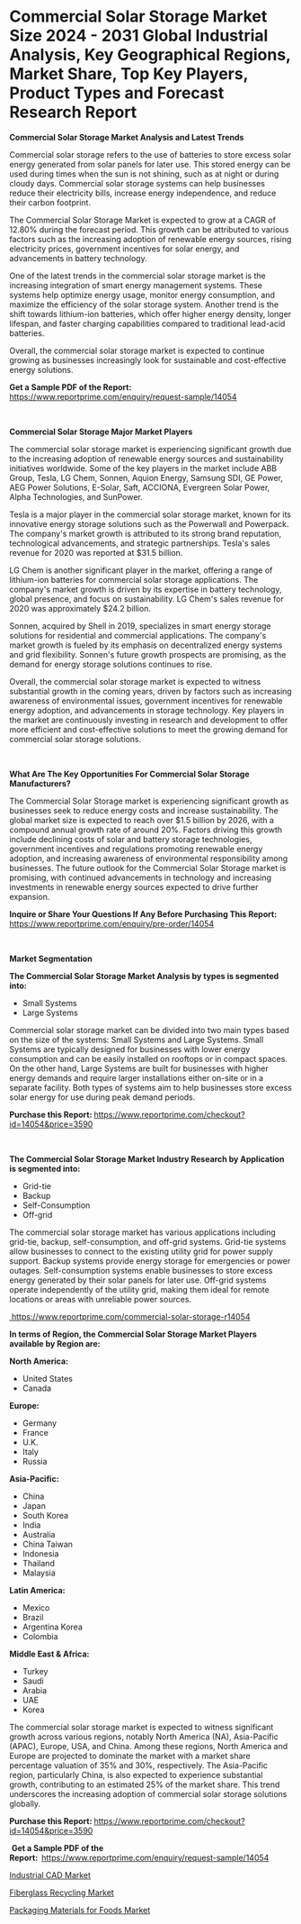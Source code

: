 <p><h1>Commercial Solar Storage Market Size 2024 - 2031 Global Industrial Analysis, Key Geographical Regions, Market Share, Top Key Players, Product Types and Forecast Research Report</h1></p><p><strong>Commercial Solar Storage Market Analysis and Latest Trends</strong></p>
<p><p>Commercial solar storage refers to the use of batteries to store excess solar energy generated from solar panels for later use. This stored energy can be used during times when the sun is not shining, such as at night or during cloudy days. Commercial solar storage systems can help businesses reduce their electricity bills, increase energy independence, and reduce their carbon footprint.</p><p>The Commercial Solar Storage Market is expected to grow at a CAGR of 12.80% during the forecast period. This growth can be attributed to various factors such as the increasing adoption of renewable energy sources, rising electricity prices, government incentives for solar energy, and advancements in battery technology. </p><p>One of the latest trends in the commercial solar storage market is the increasing integration of smart energy management systems. These systems help optimize energy usage, monitor energy consumption, and maximize the efficiency of the solar storage system. Another trend is the shift towards lithium-ion batteries, which offer higher energy density, longer lifespan, and faster charging capabilities compared to traditional lead-acid batteries.</p><p>Overall, the commercial solar storage market is expected to continue growing as businesses increasingly look for sustainable and cost-effective energy solutions.</p></p>
<p><strong>Get a Sample PDF of the Report:&nbsp;</strong> <a href="https://www.reportprime.com/enquiry/request-sample/14054">https://www.reportprime.com/enquiry/request-sample/14054</a></p>
<p>&nbsp;</p>
<p><strong>Commercial Solar Storage Major Market Players</strong></p>
<p><p>The commercial solar storage market is experiencing significant growth due to the increasing adoption of renewable energy sources and sustainability initiatives worldwide. Some of the key players in the market include ABB Group, Tesla, LG Chem, Sonnen, Aquion Energy, Samsung SDI, GE Power, AEG Power Solutions, E-Solar, Saft, ACCIONA, Evergreen Solar Power, Alpha Technologies, and SunPower.</p><p>Tesla is a major player in the commercial solar storage market, known for its innovative energy storage solutions such as the Powerwall and Powerpack. The company's market growth is attributed to its strong brand reputation, technological advancements, and strategic partnerships. Tesla's sales revenue for 2020 was reported at $31.5 billion.</p><p>LG Chem is another significant player in the market, offering a range of lithium-ion batteries for commercial solar storage applications. The company's market growth is driven by its expertise in battery technology, global presence, and focus on sustainability. LG Chem's sales revenue for 2020 was approximately $24.2 billion.</p><p>Sonnen, acquired by Shell in 2019, specializes in smart energy storage solutions for residential and commercial applications. The company's market growth is fueled by its emphasis on decentralized energy systems and grid flexibility. Sonnen's future growth prospects are promising, as the demand for energy storage solutions continues to rise.</p><p>Overall, the commercial solar storage market is expected to witness substantial growth in the coming years, driven by factors such as increasing awareness of environmental issues, government incentives for renewable energy adoption, and advancements in storage technology. Key players in the market are continuously investing in research and development to offer more efficient and cost-effective solutions to meet the growing demand for commercial solar storage solutions.</p></p>
<p>&nbsp;</p>
<p><strong>What Are The Key Opportunities For Commercial Solar Storage Manufacturers?</strong></p>
<p><p>The Commercial Solar Storage market is experiencing significant growth as businesses seek to reduce energy costs and increase sustainability. The global market size is expected to reach over $1.5 billion by 2026, with a compound annual growth rate of around 20%. Factors driving this growth include declining costs of solar and battery storage technologies, government incentives and regulations promoting renewable energy adoption, and increasing awareness of environmental responsibility among businesses. The future outlook for the Commercial Solar Storage market is promising, with continued advancements in technology and increasing investments in renewable energy sources expected to drive further expansion.</p></p>
<p><strong>Inquire or Share Your Questions If Any Before Purchasing This Report:</strong> <a href="https://www.reportprime.com/enquiry/pre-order/14054">https://www.reportprime.com/enquiry/pre-order/14054</a></p>
<p>&nbsp;</p>
<p><strong>Market Segmentation</strong></p>
<p><strong>The Commercial Solar Storage Market Analysis by types is segmented into:</strong></p>
<p><ul><li>Small Systems</li><li>Large Systems</li></ul></p>
<p><p>Commercial solar storage market can be divided into two main types based on the size of the systems: Small Systems and Large Systems. Small Systems are typically designed for businesses with lower energy consumption and can be easily installed on rooftops or in compact spaces. On the other hand, Large Systems are built for businesses with higher energy demands and require larger installations either on-site or in a separate facility. Both types of systems aim to help businesses store excess solar energy for use during peak demand periods.</p></p>
<p><strong>Purchase this Report:&nbsp;</strong><a href="https://www.reportprime.com/checkout?id=14054&price=3590">https://www.reportprime.com/checkout?id=14054&price=3590</a></p>
<p>&nbsp;</p>
<p><strong>The Commercial Solar Storage Market Industry Research by Application is segmented into:</strong></p>
<p><ul><li>Grid-tie</li><li>Backup</li><li>Self-Consumption</li><li>Off-grid</li></ul></p>
<p><p>The commercial solar storage market has various applications including grid-tie, backup, self-consumption, and off-grid systems. Grid-tie systems allow businesses to connect to the existing utility grid for power supply support. Backup systems provide energy storage for emergencies or power outages. Self-consumption systems enable businesses to store excess energy generated by their solar panels for later use. Off-grid systems operate independently of the utility grid, making them ideal for remote locations or areas with unreliable power sources.</p></p>
<p><a href="https://www.reportprime.com/commercial-solar-storage-r14054">&nbsp;https://www.reportprime.com/commercial-solar-storage-r14054</a></p>
<p><strong>In terms of Region, the Commercial Solar Storage Market Players available by Region are:</strong></p>
<p>
    <p> <strong> North America: </strong>
        <ul>
            <li>United States</li>
            <li>Canada</li>
        </ul>
        </p> 
    <p> <strong> Europe: </strong>
        <ul>
            <li>Germany</li>
            <li>France</li>
            <li>U.K.</li>
            <li>Italy</li>
            <li>Russia</li>
        </ul>
        </p> 
    <p> <strong> Asia-Pacific: </strong>
        <ul>
            <li>China</li>
            <li>Japan</li>
            <li>South Korea</li>
            <li>India</li>
            <li>Australia</li>
            <li>China Taiwan</li>
            <li>Indonesia</li>
            <li>Thailand</li>
            <li>Malaysia</li>
        </ul>
        </p> 
    <p> <strong> Latin America: </strong>
        <ul>
            <li>Mexico</li>
            <li>Brazil</li>
            <li>Argentina Korea</li>
            <li>Colombia</li>
        </ul>
        </p> 
    <p> <strong> Middle East & Africa: </strong>
        <ul>
            <li>Turkey</li>
            <li>Saudi</li>
            <li>Arabia</li>
            <li>UAE</li>
            <li>Korea</li>
        </ul>
    </p>
    </p>
<p><p>The commercial solar storage market is expected to witness significant growth across various regions, notably North America (NA), Asia-Pacific (APAC), Europe, USA, and China. Among these regions, North America and Europe are projected to dominate the market with a market share percentage valuation of 35% and 30%, respectively. The Asia-Pacific region, particularly China, is also expected to experience substantial growth, contributing to an estimated 25% of the market share. This trend underscores the increasing adoption of commercial solar storage solutions globally.</p></p>
<p><strong>Purchase this Report: </strong><a href="https://www.reportprime.com/checkout?id=14054&price=3590">https://www.reportprime.com/checkout?id=14054&price=3590</a></p>
<p>&nbsp;<strong>Get a Sample PDF of the Report:&nbsp;&nbsp;</strong><a href="https://www.reportprime.com/enquiry/request-sample/14054">https://www.reportprime.com/enquiry/request-sample/14054</a></p>
<p><strong></strong></p>
<p><p><a href="https://github.com/julyju69/Market-Research-Report-List-4/blob/main/industrial-cad-market.md">Industrial CAD Market</a></p><p><a href="https://github.com/nathandecarvalho/Market-Research-Report-List-4/blob/main/fiberglass-recycling-market.md">Fiberglass Recycling Market</a></p><p><a href="https://github.com/amapolalg/Market-Research-Report-List-1/blob/main/packaging-materials-for-foods-market.md">Packaging Materials for Foods Market</a></p></p>